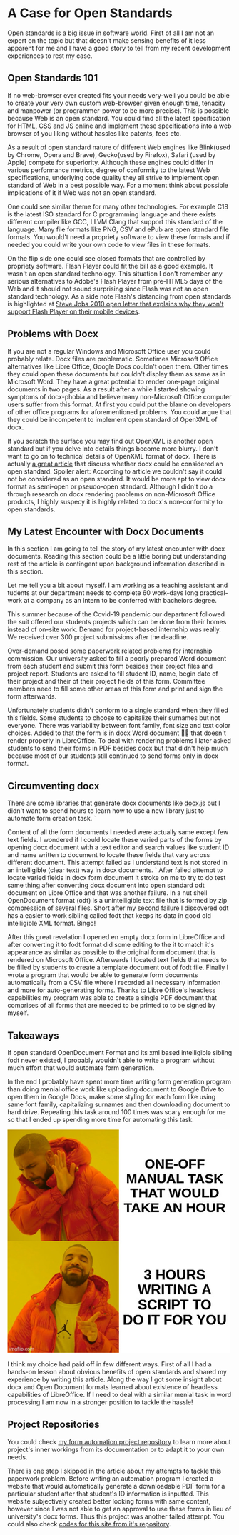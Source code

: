 # A Case for Open Standards

Open standards is a big issue in software world. 
First of all I am not an expert on the topic but that doesn't make sensing
benefits of it less apparent for me and I have a good story to tell from 
my recent development experiences to rest my case.

## Open Standards 101 

If no web-browser ever created fits your needs very-well you could be able
to create your very own custom web-browser given enough time, tenacity and 
manpower (or programmer-power to be more precise). This is possible because
Web is an open standard. You could find all the latest specification for
HTML, CSS and JS online and implement these specifications into a web browser
of you liking without hassles like patents, fees etc. 

As a result of open standard nature of different Web engines 
like Blink(used by Chrome, Opera and Brave), Gecko(used by Firefox), Safari
(used by Apple) compete for superiority. Although these engines could differ
in various performance metrics, degree of conformity to the latest Web specifications,
underlying code quality they all strive to implement open standard of Web 
in a best possible way. For a moment think about possible implications of 
it if Web was not an open standard.

One could see similar theme for many other technologies. For example C18
is the latest ISO standard for C programming language and there exists
different compiler like GCC, LLVM Clang that support this standard of the
language. Many file formats like PNG, CSV and ePub are open standard file
formats. You would't need a propriety software to view these formats and
if needed you could write your own code to view files in these formats.

On the flip side one could see closed formats that are controlled by propriety
software. Flash Player could fit the bill as a good example. It wasn't an open
standard technology. This situation  I don't remember any serious alternatives to Adobe's
Flash Player from pre-HTML5 days of the Web and it should not sound
surprising since Flash was not an open standard technology. 
As a side note Flash's distancing from open standards is highlighted at
[Steve Jobs 2010 open letter that explains why they won't support Flash Player
on their mobile devices](https://www.theguardian.com/technology/blog/2010/apr/29/steve-jobs-flash-ipad-letter-dead).

## Problems with Docx

If you are not a regular Windows and Microsoft Office user you could probably relate.
Docx files are problematic. Sometimes Microsoft Office alternatives like
Libre Office, Google Docs couldn't open them. Other times they could open 
these documents but couldn't display them as same as in Microsoft Word.
They have a great potential to render one-page original documents in two pages.
As a result after a while I started showing symptoms of docx-phobia and believe
many non-Microsoft Office computer users suffer from this format.
At first you could put the blame on developers of other office programs for aforementioned problems.
You could argue that they could be incompetent to implement open standard 
of OpenXML of docx. 

If you scratch the surface you may find out OpenXML is another open standard
but if you delve into details things become more blurry. I don't want to go
on to technical details of OpenXML format of docx. There is actually [a great 
article](https://brattahlid.wordpress.com/2012/05/08/is-docx-really-an-open-standard/) that discuss whether docx could be considered an open standard.
Spoiler alert: According to article we couldn't say it could not be considered as
an open standard. It would be more apt to view docx format as semi-open or
pseudo-open standard. Although I didn't do a through research on docx rendering
problems on non-Microsoft Office products, I highly suspecy it is highly related
to docx's non-conformity to open standards.

## My Latest Encounter with Docx Documents

In this section I am going to tell the story of my latest encounter with docx documents.
Reading this section could be a little boring but understanding rest of the article is contingent upon
background information described in this section.

Let me tell you a bit about myself. I am working as a teaching assistant and
tudents at our department needs to complete 60 work-days long practical-work 
at a company as an intern to be conferred with bachelors degree.

This summer because of the Covid-19 pandemic our department followed 
the suit offered our students projects which can be done from their 
homes instead of on-site work. Demand for project-based internship was really. 
We received over 300 project submissions after the deadline.

Over-demand posed some paperwork related problems for internship commission. 
Our university asked to fill a poorly prepared Word document from each 
student and submit this form besides their project files and project report. 
Students are asked to fill student ID, name, begin date of their project 
and their of their project fields of this form. Committee members 
need to fill some other areas of this form and print and sign the form 
afterwards.

Unfortunately students didn't conform to a single standard when they 
filled this fields. Some students to choose to capitalize their surnames 
but not everyone. There was variability between font family, font size and 
text color choices. Added to that the form is in docx Word document 
:man_facepalming: that doesn't render properly in LibreOffice. To deal with
rendering problems I later asked students to send their forms in PDF besides
docx but that didn't help much because most of our students still continued
to send forms only in docx format.

## Circumventing docx

There are some libraries that generate docx documents like 
[docx.js](https://docx.js.org/#/usage/paragraph) but I didn't want to spend
hours to learn how to use a new library just to automate form creation task. `


Content of all the form documents I needed were actually same except few text fields. I wondered
if I could locate these varied parts of the forms by opening docx document with
a text editor and search values like student ID and name written to document to
locate these fields that vary across different document. This attempt failed
as I understand text is not stored in an intelligible (clear text) way in docx documents. 
`
After failed attempt to locate varied fields in docx form document it stroke on
me to try to do test same thing after converting docx document into open standard
odt document on Libre Office and that was another failure. In a nut shell 
OpenDocument format (odt) is a unintelligible text file that is formed by zip
compression of several files. Short after my second failure I discovered odt has a
easier to work sibling called fodt that keeps its data in good old intelligible 
XML format. Bingo!

After this great revelation I opened en empty docx form in LibreOffice and 
after converting it to fodt format did some editing to the it 
to match it's appearance as similar as possible to the original form document 
that is rendered on Microsoft Office. Afterwards I located text fields that 
needs to be filled by students to create a template document out of fodt file.
Finally I wrote a program that would be able to generate form documents automatically
from a CSV file where I recorded all necessary information and more for 
auto-generating forms. Thanks to Libre Office's headless capabilities my program
was able to create a single PDF document that comprises of all forms that are needed to
be printed to to be signed by myself. 

## Takeaways

If open standard OpenDocument Format and its xml based intelligible sibling fodt never 
existed, I probably wouldn't able to write a program without much effort that would 
automate form generation.
 
In the end I probably have spent more time writing form generation program than doing 
menial office work like uploading document to Google Drive to open them in Google Docs, 
make some styling for each form like using same font family, capitalizing surnames and 
then downloading document to hard drive. Repeating this task around 100 times was scary
enough for me so that I ended up spending more time for automating this task.


![Automation Meme](automation_meme.png)

I think my choice had paid off in few different ways. First of all I had a hands-on lesson
about obvious benefits of open standards and shared my experience by writing this article. 
Along the way I got some insight about docx and Open Document formats learned about 
existence of headless capabilities of LibreOffice. If I need to deal with a similar menial
task in word processing I am now in a stronger position to tackle the hassle!  

## Project Repositories 

You could check [my form automation project repository](https://github.com/gusanmaz/InternshipFormGenerator) to learn more about
project's inner workings from its documentation or to adapt it to your own
needs. 

There is one step I skipped in the article about my attempts to tackle this paperwork
problem. Before writing an automation program I created a website that would automatically generate
a downloadable PDF form for a particular student after that student's ID information is inputted.
This website subjectively created better looking forms with same content, however since I was not able
to get an approval to use these forms in lieu of university's docx forms. Thus this project was another
failed attempt. You could also check [codes for this site from it's repository](https://github.com/gusanmaz/WebInternshipForms).      

    


  

   
   
    
